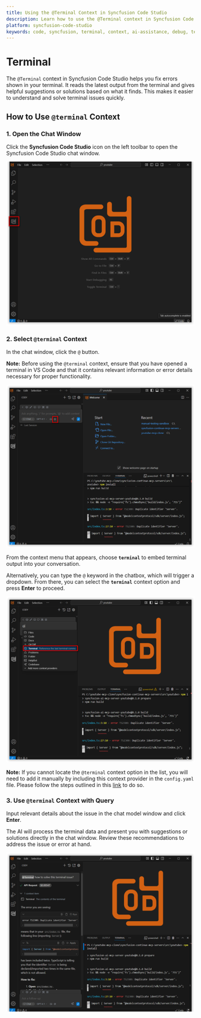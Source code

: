 ```yaml
---
title: Using the @Terminal Context in Syncfusion Code Studio
description: Learn how to use the @Terminal context in Syncfusion Code Studio to debug and resolve terminal errors efficiently with AI-powered suggestions.
platform: syncfusion-code-studio
keywords: code, syncfusion, terminal, context, ai-assistance, debug, terminal-errors, developer-tools
---
```


# Terminal

The `@Terminal` context in Syncfusion Code Studio helps you fix errors shown in your terminal. It reads the latest output from the terminal and gives helpful suggestions or solutions based on what it finds. This makes it easier to understand and solve terminal issues quickly.



## How to Use `@terminal` Context

### 1. Open the Chat Window

Click the **Syncfusion Code Studio** icon on the left toolbar to open the Syncfusion Code Studio chat window.

<img src="../feature-images/terminal_chat_open.png" alt="open chat" />


### 2. Select `@terminal` Context

In the chat window, click the `@` button.

**Note:** Before using the `@terminal` context, ensure that you have opened a terminal in VS Code and that it contains relevant information or error details necessary for proper functionality.

<img src="../feature-images/terminal_clickcontext.png" alt="Click context menu" />

From the context menu that appears, choose **`terminal`** to embed terminal output into your conversation.

Alternatively, you can type the `@` keyword in the chatbox, which will trigger a dropdown. From there, you can select the **`terminal`** context option and press **Enter** to proceed.

<img src="../feature-images/terminal_context_open.png" alt="open context menu" />

**Note:** If you cannot locate the `@terminal` context option in the list, you will need to add it manually by including this context provider in the `config.yaml` file. Please follow the steps outlined in this [link](/syncfusion-cody/features/context-providers/add-more-contextproviders/How-to-configure-more-contextproviders.md) to do so.



### 3. Use `@terminal` Context with Query

Input relevant details about the issue in the chat model window and click **Enter**.

The AI will process the terminal data and present you with suggestions or solutions directly in the chat window. Review these recommendations to address the issue or error at hand.

<img src="../feature-images/terminal_output.png" alt="terminal response"  />